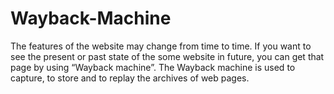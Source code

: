 # Wayback-Machine

The features of the website may change from time to time. If you want to see the present or past state of the some
website in future, you can get that page by using “Wayback machine”. The Wayback machine is used to capture, to store
and to replay the archives of web pages. 
